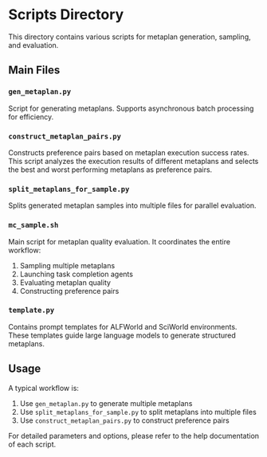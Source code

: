 # Scripts Directory

This directory contains various scripts for metaplan generation, sampling, and evaluation.

## Main Files

### `gen_metaplan.py`
Script for generating metaplans. Supports asynchronous batch processing for efficiency.

### `construct_metaplan_pairs.py`
Constructs preference pairs based on metaplan execution success rates. This script analyzes the execution results of different metaplans and selects the best and worst performing metaplans as preference pairs.

### `split_metaplans_for_sample.py`
Splits generated metaplan samples into multiple files for parallel evaluation.

### `mc_sample.sh`
Main script for metaplan quality evaluation. It coordinates the entire workflow:
1. Sampling multiple metaplans
2. Launching task completion agents
3. Evaluating metaplan quality
4. Constructing preference pairs

### `template.py`
Contains prompt templates for ALFWorld and SciWorld environments. These templates guide large language models to generate structured metaplans.

## Usage

A typical workflow is:
1. Use `gen_metaplan.py` to generate multiple metaplans
2. Use `split_metaplans_for_sample.py` to split metaplans into multiple files
4. Use `construct_metaplan_pairs.py` to construct preference pairs

For detailed parameters and options, please refer to the help documentation of each script.
